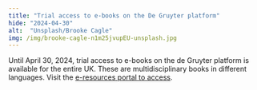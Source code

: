 ```yaml
---
title: "Trial access to e-books on the De Gruyter platform"
hide: "2024-04-30"
alt:  "Unsplash/Brooke Cagle"
img: /img/brooke-cagle-n1m25jvupEU-unsplash.jpg
---
```

Until April 30, 2024, trial access to e-books on the de Gruyter platform is
available for the entire UK. These are multidisciplinary books in different 
languages. Visit the [e-resources portal to access](https://cuni.primo.exlibrisgroup.com/permalink/420CKIS_INST/gf08nd/alma9925612682806986).


